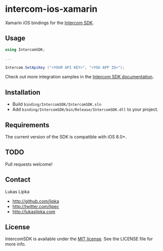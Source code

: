 # intercom-ios-xamarin

Xamarin iOS bindings for the [Intercom SDK](https://intercom.io).

## Usage

``` c#
using IntercomSDK;

...

Intercom.SetApiKey ("<YOUR API KEY>", "<YOU APP ID>");
```

Check out more integration samples in the [Intercom SDK documentation](https://developers.intercom.com/docs/ios-installation).

## Installation

- Build `binding/IntercomSDK/IntercomSDK.sln`
- Add `binding/IntercomSDK/bin/Release/IntercomSDK.dll` to your project.

## Requirements

The current version of the SDK is compatible with iOS 8.0+.

## TODO

Pull requests welcome!

## Contact

Lukas Lipka

- http://github.com/lipka
- http://twitter.com/lipec
- http://lukaslipka.com

## License

IntercomSDK is available under the [MIT license](LICENSE). See the LICENSE file for more info.
